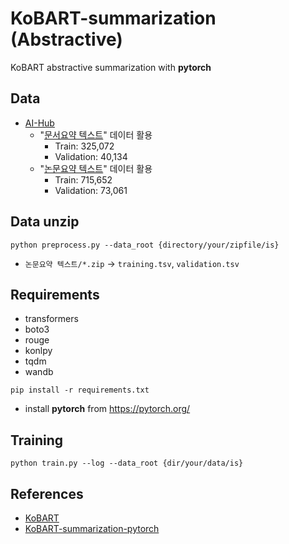 # KoBART-summarization (Abstractive)

KoBART abstractive summarization with **pytorch**

## Data

- [AI-Hub](https://aihub.or.kr/)
  - "[문서요약 텍스트](https://aihub.or.kr/aidata/8054)" 데이터 활용
    - Train: 325,072
    - Validation: 40,134
  - "[논문요약 텍스트](https://aihub.or.kr/aidata/30712)" 데이터 활용
    - Train: 715,652
    - Validation: 73,061

## Data unzip

```
python preprocess.py --data_root {directory/your/zipfile/is}
```

- `논문요약 텍스트/*.zip` -> `training.tsv`, `validation.tsv`

## Requirements

- transformers
- boto3
- rouge
- konlpy
- tqdm
- wandb

```
pip install -r requirements.txt
```

- install **pytorch** from https://pytorch.org/

## Training

```
python train.py --log --data_root {dir/your/data/is}
```

## References

- [KoBART](https://github.com/SKT-AI/KoBART)
- [KoBART-summarization-pytorch](https://github.com/BM-K/KoBART-summarization-pytorch)
